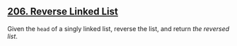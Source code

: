## [206. Reverse Linked List](https://leetcode.com/problems/reverse-linked-list/)

Given the `head` of a singly linked list, reverse the list, and return _the reversed list_.
